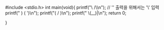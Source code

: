 #include <stdio.h>
int main(void){
    printf("\\    /\\\n"); // '\' 출력을 위해서는 '\\' 입력 
    printf(" )  ( ')\n");
    printf("(  /  )\n");
    printf(" \\(__)|\n");
    return 0;

}
